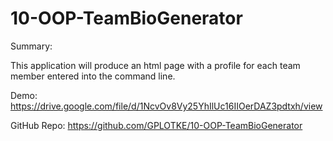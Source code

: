 # 10-OOP-TeamBioGenerator

Summary:

This application will produce an html page with a profile for each team member entered into the command line.

Demo:
https://drive.google.com/file/d/1NcvOv8Vy25YhIlUc16IIOerDAZ3pdtxh/view

GitHub Repo:
https://github.com/GPLOTKE/10-OOP-TeamBioGenerator
